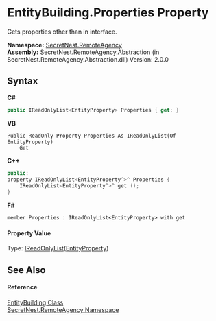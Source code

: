 # EntityBuilding.Properties Property 
 

Gets properties other than in interface.

**Namespace:**&nbsp;<a href="N_SecretNest_RemoteAgency">SecretNest.RemoteAgency</a><br />**Assembly:**&nbsp;SecretNest.RemoteAgency.Abstraction (in SecretNest.RemoteAgency.Abstraction.dll) Version: 2.0.0

## Syntax

**C#**<br />
``` C#
public IReadOnlyList<EntityProperty> Properties { get; }
```

**VB**<br />
``` VB
Public ReadOnly Property Properties As IReadOnlyList(Of EntityProperty)
	Get
```

**C++**<br />
``` C++
public:
property IReadOnlyList<EntityProperty^>^ Properties {
	IReadOnlyList<EntityProperty^>^ get ();
}
```

**F#**<br />
``` F#
member Properties : IReadOnlyList<EntityProperty> with get

```


#### Property Value
Type: <a href="https://docs.microsoft.com/dotnet/api/system.collections.generic.ireadonlylist-1" target="_blank">IReadOnlyList</a>(<a href="T_SecretNest_RemoteAgency_EntityProperty">EntityProperty</a>)

## See Also


#### Reference
<a href="T_SecretNest_RemoteAgency_EntityBuilding">EntityBuilding Class</a><br /><a href="N_SecretNest_RemoteAgency">SecretNest.RemoteAgency Namespace</a><br />